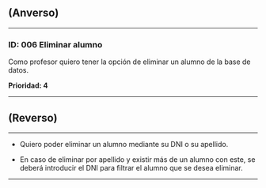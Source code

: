 ## (Anverso)
---

### **ID:** 006 **Eliminar alumno**

Como profesor quiero tener la opción de eliminar un alumno de la base de datos.

__Prioridad: 4__

---

## (Reverso)

---

* Quiero poder eliminar un alumno mediante su DNI o su apellido.

* En caso de eliminar por apellido y existir más de un alumno con este, se deberá introducir el DNI para filtrar el alumno que se desea eliminar.

---

